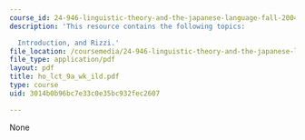 ```yaml
---
course_id: 24-946-linguistic-theory-and-the-japanese-language-fall-2004
description: 'This resource contains the following topics:

  Introduction, and Rizzi.'
file_location: /coursemedia/24-946-linguistic-theory-and-the-japanese-language-fall-2004/3014b0b96bc7e33c0e35bc932fec2607_ho_lct_9a_wk_ild.pdf
file_type: application/pdf
layout: pdf
title: ho_lct_9a_wk_ild.pdf
type: course
uid: 3014b0b96bc7e33c0e35bc932fec2607

---
```

None